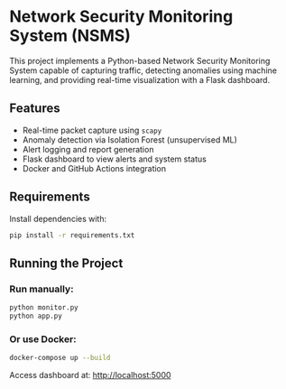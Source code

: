 # Network Security Monitoring System (NSMS)

This project implements a Python-based Network Security Monitoring System capable of capturing traffic, detecting anomalies using machine learning, and providing real-time visualization with a Flask dashboard.

## Features
- Real-time packet capture using `scapy`
- Anomaly detection via Isolation Forest (unsupervised ML)
- Alert logging and report generation
- Flask dashboard to view alerts and system status
- Docker and GitHub Actions integration

## Requirements
Install dependencies with:
```bash
pip install -r requirements.txt
```

## Running the Project

### Run manually:
```bash
python monitor.py
python app.py
```

### Or use Docker:
```bash
docker-compose up --build
```

Access dashboard at: [http://localhost:5000](http://localhost:5000)
